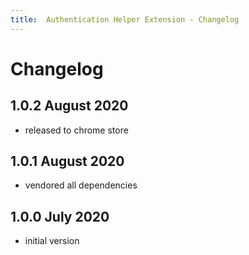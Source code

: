 ```yaml
---
title:  Authentication Helper Extension - Changelog
---
```


<!-- @format -->

# Changelog

## 1.0.2 August 2020

-   released to chrome store

## 1.0.1 August 2020

-   vendored all dependencies

## 1.0.0 July 2020

-   initial version
